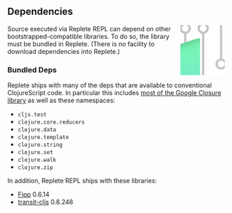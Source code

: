## Dependencies

<img width="100" align="right" style="margin: 0ex 1em" src="img/dependencies.jpg">
Source executed via Replete REPL can depend on other bootstrapped-compatible libraries. To do so, the library must be bundled in Replete. (There is no facility to download dependencies into Replete.)

### Bundled Deps

Replete ships with many of the deps that are available to conventional ClojureScript code. In particular this includes [most of the Google Closure library](gcl.html) as well as these namespaces:

* `cljs.test`
* `clojure.core.reducers`
* `clojure.data`
* `clojure.template`
* `clojure.string`
* `clojure.set`
* `clojure.walk`
* `clojure.zip`

In addition, Replete REPL ships with these libraries:

* [Fipp](https://github.com/brandonbloom/fipp) 0.6.14
* [transit-cljs](https://github.com/cognitect/transit-cljs) 0.8.248
